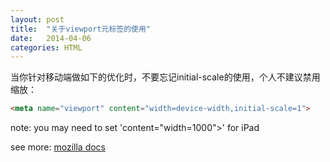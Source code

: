```yaml
---
layout: post
title:  "关于viewport元标签的使用"
date:   2014-04-06
categories: HTML
---
```


当你针对移动端做如下的优化时，不要忘记initial-scale的使用，个人不建议禁用缩放：

```html
<meta name="viewport" content="width=device-width,initial-scale=1">
```

note: you may need to set 'content="width=1000">' for iPad 

see more: <a href="https://developer.mozilla.org/zh-CN/docs/Mobile/Viewport_meta_tag" target="_blank">mozilla docs</a>